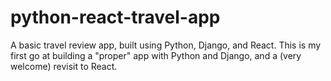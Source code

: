 # python-react-travel-app
A basic travel review app, built using Python, Django, and React. This is my first go at building a "proper" app with Python and Django, and a (very welcome) revisit to React.
